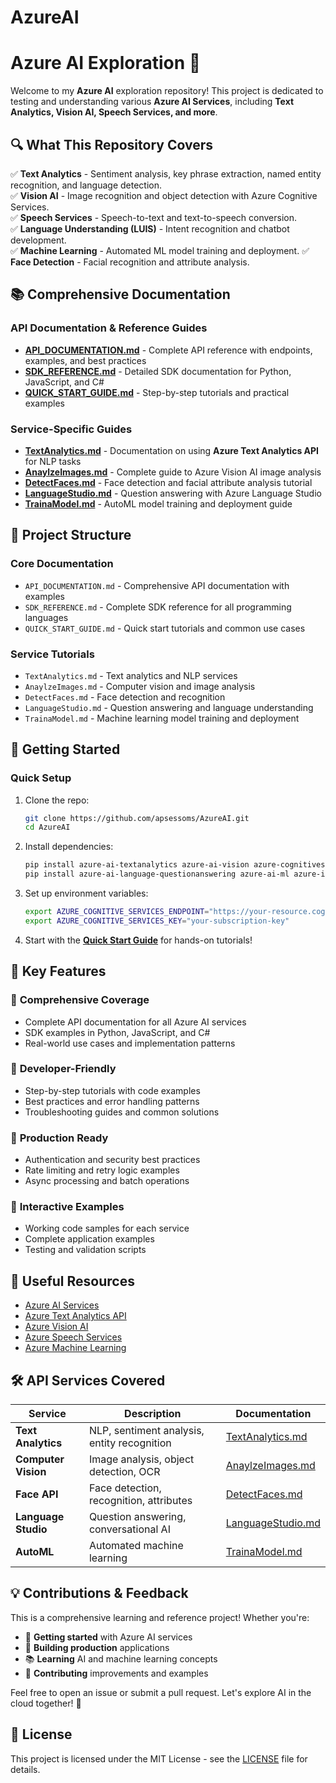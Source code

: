# AzureAI

# Azure AI Exploration 🚀  

Welcome to my **Azure AI** exploration repository! This project is dedicated to testing and understanding various **Azure AI Services**, including **Text Analytics, Vision AI, Speech Services, and more**.  

## 🔍 What This Repository Covers  

✅ **Text Analytics** - Sentiment analysis, key phrase extraction, named entity recognition, and language detection.  
✅ **Vision AI** - Image recognition and object detection with Azure Cognitive Services.  
✅ **Speech Services** - Speech-to-text and text-to-speech conversion.  
✅ **Language Understanding (LUIS)** - Intent recognition and chatbot development.  
✅ **Machine Learning** - Automated ML model training and deployment.
✅ **Face Detection** - Facial recognition and attribute analysis.

## 📚 Comprehensive Documentation

### API Documentation & Reference Guides
- **[API_DOCUMENTATION.md](API_DOCUMENTATION.md)** - Complete API reference with endpoints, examples, and best practices
- **[SDK_REFERENCE.md](SDK_REFERENCE.md)** - Detailed SDK documentation for Python, JavaScript, and C#
- **[QUICK_START_GUIDE.md](QUICK_START_GUIDE.md)** - Step-by-step tutorials and practical examples

### Service-Specific Guides
- **[TextAnalytics.md](TextAnalytics.md)** - Documentation on using **Azure Text Analytics API** for NLP tasks
- **[AnaylzeImages.md](AnaylzeImages.md)** - Complete guide to Azure Vision AI image analysis
- **[DetectFaces.md](DetectFaces.md)** - Face detection and facial attribute analysis tutorial
- **[LanguageStudio.md](LanguageStudio.md)** - Question answering with Azure Language Studio
- **[TrainaModel.md](TrainaModel.md)** - AutoML model training and deployment guide

## 📂 Project Structure  

### Core Documentation
- `API_DOCUMENTATION.md` - Comprehensive API documentation with examples
- `SDK_REFERENCE.md` - Complete SDK reference for all programming languages  
- `QUICK_START_GUIDE.md` - Quick start tutorials and common use cases

### Service Tutorials
- `TextAnalytics.md` - Text analytics and NLP services
- `AnaylzeImages.md` - Computer vision and image analysis
- `DetectFaces.md` - Face detection and recognition
- `LanguageStudio.md` - Question answering and language understanding
- `TrainaModel.md` - Machine learning model training and deployment

## 🔧 Getting Started  

### Quick Setup
1. Clone the repo:  
   ```bash
   git clone https://github.com/apsessoms/AzureAI.git
   cd AzureAI
   ```

2. Install dependencies:
   ```bash
   pip install azure-ai-textanalytics azure-ai-vision azure-cognitiveservices-vision-face
   pip install azure-ai-language-questionanswering azure-ai-ml azure-identity
   ```

3. Set up environment variables:
   ```bash
   export AZURE_COGNITIVE_SERVICES_ENDPOINT="https://your-resource.cognitiveservices.azure.com"
   export AZURE_COGNITIVE_SERVICES_KEY="your-subscription-key"
   ```

4. Start with the **[Quick Start Guide](QUICK_START_GUIDE.md)** for hands-on tutorials!

## 🚀 Key Features

### 🎯 **Comprehensive Coverage**
- Complete API documentation for all Azure AI services
- SDK examples in Python, JavaScript, and C#
- Real-world use cases and implementation patterns

### 📖 **Developer-Friendly**
- Step-by-step tutorials with code examples
- Best practices and error handling patterns
- Troubleshooting guides and common solutions

### 🔧 **Production Ready**
- Authentication and security best practices
- Rate limiting and retry logic examples
- Async processing and batch operations

### 🌟 **Interactive Examples**
- Working code samples for each service
- Complete application examples
- Testing and validation scripts

## 📌 Useful Resources
+ [Azure AI Services](https://azure.microsoft.com/en-us/products/cognitive-services/)
+ [Azure Text Analytics API](https://learn.microsoft.com/en-us/azure/cognitive-services/text-analytics/)
+ [Azure Vision AI](https://learn.microsoft.com/en-us/azure/cognitive-services/computer-vision/)
+ [Azure Speech Services](https://learn.microsoft.com/en-us/azure/cognitive-services/speech-service/)
+ [Azure Machine Learning](https://azure.microsoft.com/en-us/services/machine-learning/)

## 🛠️ API Services Covered

| Service | Description | Documentation |
|---------|-------------|---------------|
| **Text Analytics** | NLP, sentiment analysis, entity recognition | [TextAnalytics.md](TextAnalytics.md) |
| **Computer Vision** | Image analysis, object detection, OCR | [AnaylzeImages.md](AnaylzeImages.md) |
| **Face API** | Face detection, recognition, attributes | [DetectFaces.md](DetectFaces.md) |
| **Language Studio** | Question answering, conversational AI | [LanguageStudio.md](LanguageStudio.md) |
| **AutoML** | Automated machine learning | [TrainaModel.md](TrainaModel.md) |

## 💡 Contributions & Feedback
This is a comprehensive learning and reference project! Whether you're:
- 🔰 **Getting started** with Azure AI services
- 🔧 **Building production** applications  
- 📚 **Learning** AI and machine learning concepts
- 🚀 **Contributing** improvements and examples

Feel free to open an issue or submit a pull request. Let's explore AI in the cloud together! 🚀

## 📄 License
This project is licensed under the MIT License - see the [LICENSE](LICENSE) file for details.
